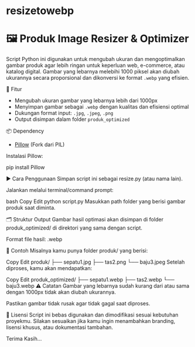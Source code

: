 # resizetowebp
# 🖼️ Produk Image Resizer & Optimizer

Script Python ini digunakan untuk mengubah ukuran dan mengoptimalkan gambar produk agar lebih ringan untuk keperluan web, e-commerce, atau katalog digital. 
Gambar yang lebarnya melebihi 1000 piksel akan diubah ukurannya secara proporsional dan dikonversi ke format `.webp` yang efisien.

🔧 Fitur

- Mengubah ukuran gambar yang lebarnya lebih dari 1000px
- Menyimpan gambar sebagai `.webp` dengan kualitas dan efisiensi optimal
- Dukungan format input: `.jpg`, `.jpeg`, `.png`
- Output disimpan dalam folder `produk_optimized`

📦 Dependency

- [Pillow](https://python-pillow.org) (Fork dari PIL)

Instalasi Pillow:

pip install Pillow

▶️ Cara Penggunaan
Simpan script ini sebagai resize.py (atau nama lain).

Jalankan melalui terminal/command prompt:

bash
Copy
Edit
python script.py
Masukkan path folder yang berisi gambar produk saat diminta.

🗂️ Struktur Output
Gambar hasil optimasi akan disimpan di folder produk_optimized/ di direktori yang sama dengan script.

Format file hasil: .webp

📌 Contoh
Misalnya kamu punya folder produk/ yang berisi:

Copy
Edit
produk/
├── sepatu1.jpg
├── tas2.png
└── baju3.jpeg
Setelah diproses, kamu akan mendapatkan:

Copy
Edit
produk_optimized/
├── sepatu1.webp
├── tas2.webp
└── baju3.webp
⚠️ Catatan
Gambar yang lebarnya sudah kurang dari atau sama dengan 1000px tidak akan diubah ukurannya.

Pastikan gambar tidak rusak agar tidak gagal saat diproses.

📃 Lisensi
Script ini bebas digunakan dan dimodifikasi sesuai kebutuhan proyekmu.
Silakan sesuaikan jika kamu ingin menambahkan branding, lisensi khusus, atau dokumentasi tambahan.

Terima Kasih...
